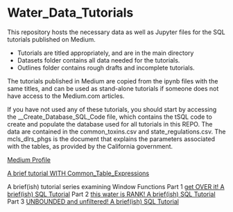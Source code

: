 # Water_Data_Tutorials
This repository hosts the necessary data as well as Jupyter files for the SQL tutorials published on Medium.

- Tutorials are titled appropriately, and are in the main directory
- Datasets folder contains all data needed for the tutorials. 
- Outlines folder contains rough drafts and incomplete tutorials. 

The tutorials published in Medium are copied from the ipynb files with the same titles, and can be used as stand-alone tutorials if someone does not have access to the Medium.com articles. 

If you have not used any of these tutorials, you should start by accessing the __Create_Database_SQL_Code file, which contains the tSQL code to create and populate the database used for all tutorials in this REPO. The data are contained in the common_toxins.csv and state_regulations.csv.  The mcls_dlrs_phgs is the document that explains the parameters associated with the tables, as provided by the California government. 

[Medium Profile](https://medium.com/@justin.papreck)

[A brief tutorial WITH Common_Table_Expressions](https://medium.com/@justin.papreck/a-brief-sql-tutorial-with-common-table-expressions-ed60f886f12)

A brief(ish) tutorial series examining Window Functions
Part 1 [get OVER it! A brief(ish) SQL Tutorial](https://medium.com/@justin.papreck/get-over-it-a-brief-ish-sql-tutorial-f4e26e5d2638)
Part 2 [this water is RANK! A brief(ish) SQL Tutorial](https://medium.com/@justin.papreck/this-water-is-rank-a-brief-ish-sql-tutorial-ccd336def8c7)
Part 3 [UNBOUNDED and unfiltered! A brief(ish) SQL Tutorial](https://medium.com/@justin.papreck/unbounded-and-unfiltered-a-brief-ish-sql-tutorial-230d1103ca88)
